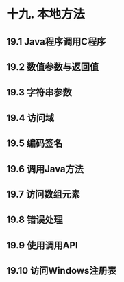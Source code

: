 # 十九. 本地方法

## 19.1 Java程序调用C程序



## 19.2 数值参数与返回值



## 19.3 字符串参数



## 19.4 访问域



## 19.5 编码签名



## 19.6 调用Java方法



## 19.7 访问数组元素



## 19.8 错误处理



## 19.9 使用调用API



## 19.10 访问Windows注册表